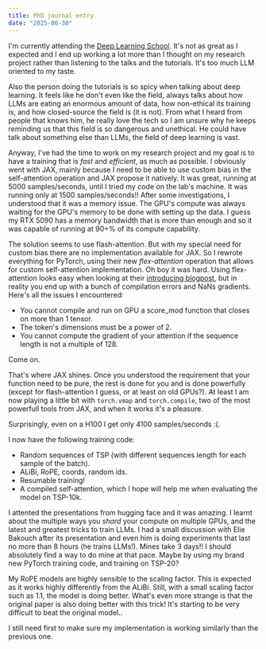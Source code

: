 ```yaml
---
title: PhD journal entry
date: "2025-06-30"
---
```


I'm currently attending the [Deep Learning
School](https://univ-cotedazur.eu/efelia-cote-dazur/summer-schools/deep-learning-school/deep-learning-school-2025).
It's not as great as I expected and I end up working a lot more than I thought on my research
project rather than listening to the talks and the tutorials. It's too much LLM oriented to my
taste.

Also the person doing the tutorials is so spicy when talking about deep learning. It feels like he
don't even like the field, always talks about how LLMs are eating an enormous amount of data, how
non-ethical its training is, and how closed-source the field is (it is not). From what I heard from
people that knows him, he really love the tech so I am unsure why he keeps reminding us that this
field is so dangerous and unethical. He could have talk about something else than LLMs, the field of
deep learning is vast.

Anyway, I've had the time to work on my research project and my goal is to have a training that is
*fast* and *efficient*, as much as possible. I obviously went with JAX, mainly because I need to be
able to use custom bias in the self-attention operation and JAX propose it natively. It was great,
running at 5000 samples/seconds, until I tried my code on the lab's machine. It was running only at
1500 samples/seconds!! After some investigations, I understood that it was a memory issue. The GPU's
compute was always waiting for the GPU's memory to be done with setting up the data. I guess my RTX
5090 has a memory bandwidth that is more than enough and so it was capable of running at 90+% of its
compute capability.

The solution seems to use flash-attention. But with my special need for custom bias there are no
implementation available for JAX. So I rewrote everything for PyTorch, using their new
*flex-attention* operation that allows for custom self-attention implementation. Oh boy it was hard.
Using flex-attention looks easy when looking at their [introducing
blogpost](https://pytorch.org/blog/flexattention/), but in reality you end up with a bunch of
compilation errors and NaNs gradients. Here's all the issues I encountered:

- You cannot compile and run on GPU a score_mod function that closes on more than 1 tensor.
- The token's dimensions must be a power of 2.
- You cannot compute the gradient of your attention if the sequence length is not a multiple of
  128.

Come on.

That's where JAX shines. Once you understood the requirement that your function need to be pure, the
rest is done for you and is done powerfully (except for flash-attention I guess, or at least on old
GPUs?). At least I am now playing a little bit with `torch.vmap` and `torch.compile`, two of the
most powerfull tools from JAX, and when it works it's a pleasure.

Surprisingly, even on a H100 I get only 4100 samples/seconds :(.

I now have the following training code:

- Random sequences of TSP (with different sequences length for each sample of the batch).
- ALiBi, RoPE, coords, random ids.
- Resumable training!
- A compiled self-attention, which I hope will help me when evaluating the model on TSP-10k.

I attented the presentations from hugging face and it was amazing. I learnt about the multiple ways
you *shard* your compute on multiple GPUs, and the latest and greatest tricks to train LLMs. I had a
small discussion with Elie Bakouch after its presentation and even him is doing experiments that
last no more than 8 hours (he trains LLMs!). Mines take 3 days!! I should absolutely find a way to
do mine at that pace. Maybe by using my brand new PyTorch training code, and training on TSP-20?

My RoPE models are highly sensible to the scaling factor. This is expected as it works highly
differently from the ALiBi. Still, with a small scaling factor such as 1.1, the model is doing
better. What's even more strange is that the original paper is also doing better with this trick!
It's starting to be very difficult to beat the original model..

I still need first to make sure my implementation is working similarly than the previous one.
